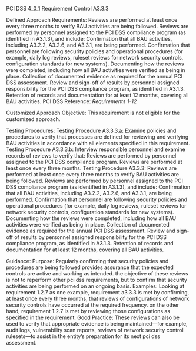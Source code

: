 PCI DSS 4_0_1 Requirement Control A3.3.3

Defined Approach Requirements:
Reviews are performed at least once every three months to verify BAU activities are being followed. Reviews are performed by personnel assigned to the PCI DSS compliance program (as identified in A3.1.3), and include: Confirmation that all BAU activities, including A3.2.2, A3.2.6, and A3.3.1, are being performed. Confirmation that personnel are following security policies and operational procedures (for example, daily log reviews, ruleset reviews for network security controls, configuration standards for new systems). Documenting how the reviews were completed, including how all BAU activities were verified as being in place. Collection of documented evidence as required for the annual PCI DSS assessment. Review and sign-off of results by personnel assigned responsibility for the PCI DSS compliance program, as identified in A3.1.3. Retention of records and documentation for at least 12 months, covering all BAU activities. PCI DSS Reference: _Requirements 1-12_

Customized Approach Objective:
This requirement is not eligible for the customized approach.

Testing Procedures:
Testing Procedure A3.3.3.a: Examine policies and procedures to verify that processes are defined for reviewing and verifying BAU activities in accordance with all elements specified in this requirement.
Testing Procedure A3.3.3.b: Interview responsible personnel and examine records of reviews to verify that: Reviews are performed by personnel assigned to the PCI DSS compliance program. Reviews are performed at least once every three months.
Testing Procedure A3.3.3: Reviews are performed at least once every three months to verify BAU activities are being followed. Reviews are performed by personnel assigned to the PCI DSS compliance program (as identified in A3.1.3), and include: Confirmation that all BAU activities, including A3.2.2, A3.2.6, and A3.3.1, are being performed. Confirmation that personnel are following security policies and operational procedures (for example, daily log reviews, ruleset reviews for network security controls, configuration standards for new systems). Documenting how the reviews were completed, including how all BAU activities were verified as being in place. Collection of documented evidence as required for the annual PCI DSS assessment. Review and sign-off of results by personnel assigned responsibility for the PCI DSS compliance program, as identified in A3.1.3. Retention of records and documentation for at least 12 months, covering all BAU activities.

Guidance:
Purpose: Regularly confirming that security policies and procedures are being followed provides assurance that the expected controls are active and working as intended. the objective of these reviews is not to reperform other pci dss requirements, but to confirm that security activities are being performed on an ongoing basis. Examples: Looking at requirement 1.2.7 as one example, requirement a3.3.3 is met by confirming, at least once every three months, that reviews of configurations of network security controls have occurred at the required frequency. on the other hand, requirement 1.2.7 is met by reviewing those configurations as specified in the requirement. Good Practice: These reviews can also be used to verify that appropriate evidence is being maintained—for example, audit logs, vulnerability scan reports, reviews of network security control rulesets—to assist in the entity’s preparation for its next pci dss assessment.